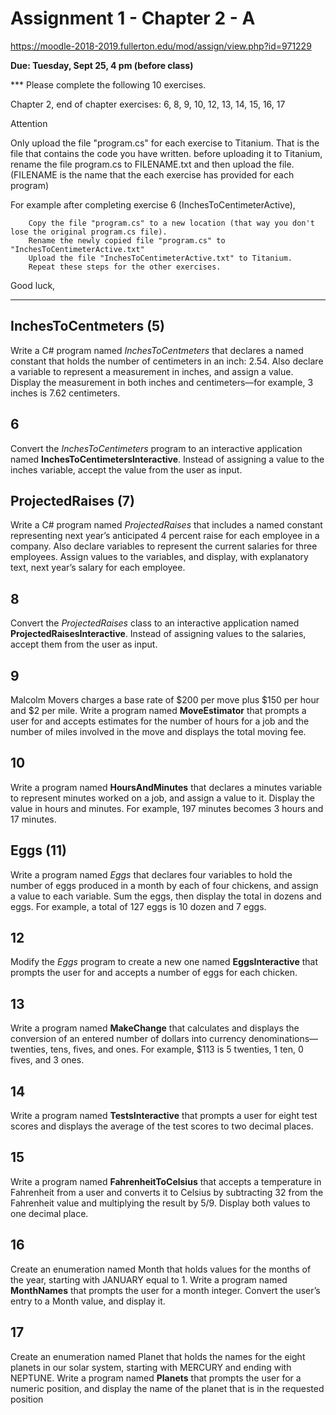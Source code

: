 Assignment 1 - Chapter 2 - A
============================

https://moodle-2018-2019.fullerton.edu/mod/assign/view.php?id=971229

**Due: Tuesday, Sept 25, 4 pm (before class)**


*** Please complete the following 10 exercises.

Chapter 2, end of chapter exercises: 
6,  8,  9,  10,  12,  13,  14,  15,  16,  17 


Attention

Only upload the file "program.cs" for each exercise to Titanium. That is the file that contains the code you have written. before uploading it to Titanium, rename the file program.cs to FILENAME.txt and then upload the file. (FILENAME is the name that the each exercise has provided for each program)

For example after completing exercise 6 (InchesToCentimeterActive), 

        Copy the file "program.cs" to a new location (that way you don't lose the original program.cs file). 
        Rename the newly copied file "program.cs" to "InchesToCentimeterActive.txt" 
        Upload the file "InchesToCentimeterActive.txt" to Titanium. 
        Repeat these steps for the other exercises.

Good luck,

--------------------------------------------------------------------------

InchesToCentmeters (5)
--
Write a C# program named *InchesToCentmeters* that declares a named constant that holds the 
number of centimeters in an inch: 2.54. Also declare a variable to represent a measurement
 in inches, and assign a value. Display the measurement in both inches and centimeters—for
 example, 3 inches is 7.62 centimeters.

6
--
Convert the *InchesToCentimeters* program to an interactive application named **InchesToCentimeterslnteractive**. 
Instead of assigning a value to the inches variable, accept the value from the user as input.

ProjectedRaises (7)
-------------------
Write a C# program named *ProjectedRaises* that includes a named constant representing next year’s 
anticipated 4 percent raise for each employee in a company. Also declare variables to represent 
the current salaries for three employees. Assign values to the variables, and display, with 
explanatory text, next year’s salary for each employee.

8
--
Convert the *ProjectedRaises* class to an interactive application named **ProjectedRaisesInteractive**.
Instead of assigning values to the salaries, accept them from the user as input.

9
--
Malcolm Movers charges a base rate of $200 per move plus $150 per hour and $2 per mile.
 Write a program named **MoveEstimator** that prompts a user for and accepts estimates for
 the number of hours for a job and the number of miles involved in the move and displays
 the total moving fee.

10
--
Write a program named **HoursAndMinutes** that declares a minutes variable to represent 
minutes worked on a job, and assign a value to it. Display the value in hours and minutes.
 For example, 197 minutes becomes 3 hours and 17 minutes.

Eggs (11)
---------
Write a program named *Eggs* that declares four variables to hold the number of eggs produced
 in a month by each of four chickens, and assign a value to each variable. Sum the eggs, 
 then display the total in dozens and eggs. For example, a total of 127 eggs is 10 dozen and 7 eggs.

12
--
Modify the *Eggs* program to create a new one named **EggsInteractive** that prompts the user 
for and accepts a number of eggs for each chicken.

13
--
Write a program named **MakeChange** that calculates and displays the conversion of an entered
 number of dollars into currency denominations—twenties, tens, fives, and ones. For example,
 $113 is 5 twenties, 1 ten, 0 fives, and 3 ones.

14
--
Write a program named **TestsInteractive** that prompts a user for eight test scores and displays
 the average of the test scores to two decimal places.

15
--
Write a program named **FahrenheitToCelsius** that accepts a temperature in Fahrenheit from a user
 and converts it to Celsius by subtracting 32 from the Fahrenheit value and multiplying the 
 result by 5/9. Display both values to one decimal place.

16
--
Create an enumeration named Month that holds values for the months of the year, starting with 
JANUARY equal to 1. Write a program named **MonthNames** that prompts the user for a month integer.
 Convert the user’s entry to a Month value, and display it.

17
--
Create an enumeration named Planet that holds the names for the eight planets in our solar 
system, starting with MERCURY and ending with NEPTUNE. Write a program named **Planets** that 
prompts the user for a numeric position, and display the name of the planet that is in the
 requested position
